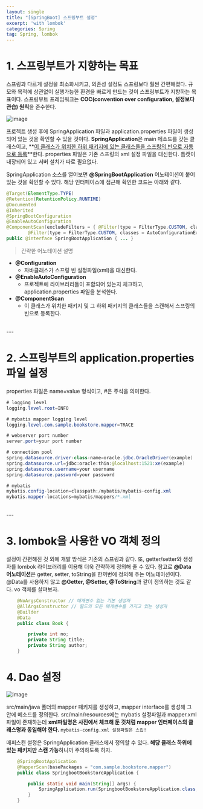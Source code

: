 ```yaml
---
layout: single
title: "[SpringBoot] 스프링부트 설정"
excerpt: 'with lombok'
categories: Spring
tag: Spring, lombok
---
```


# 1. 스프링부트가 지향하는 목표
스프링과 다르게 설정을 최소화시키고, 의존성 설정도 스프링보다 훨씬 간편해졌다. 규모와 목적에 상관없이 실행가능한 환경을 빠르게 만드는 것이 스프링부트가 지향하는 목표이다. 스프링부트 프레임워크는 **COC(convention over configuration, 설정보다 관습) 원칙**을 준수한다. 


![image](https://user-images.githubusercontent.com/87356533/149317193-7abe909b-6c81-429f-a998-0c8604d04286.png)


프로젝트 생성 후에 SpringApplication 파일과 application.properties 파일이 생성되어 있는 것을 확인할 수 있을 것이다. **SpringApplication**은 main 메소드를 갖는 클래스이고, **<u>이 클래스가 위치한 하위 패키지에 있는 클래스들을 스프링의 빈으로 자동으로 등록</u>**한다. properties 파일은 기존 스프링의 xml 설정 파일을 대신한다. 톰캣이 내장되어 있고 서버 설치가 따로 필요없다.


SpringApplication 소스를 열어보면 **@SpringBootApplication** 어노테이션이 붙어 있는 것을 확인할 수 있다. 해당 인터페이스에 접근해 확인한 코드는 아래와 같다.

```java
@Target(ElementType.TYPE)
@Retention(RetentionPolicy.RUNTIME)
@Documented
@Inherited
@SpringBootConfiguration
@EnableAutoConfiguration
@ComponentScan(excludeFilters = { @Filter(type = FilterType.CUSTOM, classes = TypeExcludeFilter.class),
		@Filter(type = FilterType.CUSTOM, classes = AutoConfigurationExcludeFilter.class) })
public @interface SpringBootApplication { ... }
```

> 간략한 어노테이션 설명 
- **@Configuration**
    - 자바클래스가 스프링 빈 설정파일(xml)을 대신한다.
- **@EnableAutoConfiguration**
    - 프로젝트에 라이브러리들이 포함되어 있는지 체크하고, application.properties 파일을 분석한다.
- **@ComponentScan**
    - 이 클래스가 위치한 패키지 및 그 하위 패키지의 클래스들을 스캔해서 스프링의 빈으로 등록한다.

<br>
---

# 2. 스프링부트의 application.properties 파일 설정
properties 파일은 name=value 형식이고, #은 주석을 의미한다.

```java
# logging level
logging.level.root=INFO

# mybatis mapper logging level
logging.level.com.sample.bookstore.mapper=TRACE

# webserver port number
server.port=your port number

# connection pool
spring.datasource.driver-class-name=oracle.jdbc.OracleDriver(example)
spring.datasource.url=jdbc:oracle:thin:@localhost:1521:xe(example)
spring.datasource.username=your username
spring.datasource.password=your password

# mybatis
mybatis.config-location=classpath:/mybatis/mybatis-config.xml
mybatis.mapper-locations=mybatis/mappers/*.xml
```

<br>
---

# 3. lombok을 사용한 VO 객체 정의
설정이 간편해진 것 외에 개발 방식은 기존의 스프링과 같다. 또, getter/setter와 생성자를 lombok 라이브러리를 이용해 더욱 간략하게 정의해 줄 수 있다. 참고로 **@Data 어노테이션**은 getter, setter, toString을 한꺼번에 정의해 주는 어노테이션이다. @Data를 사용하지 않고 **@Getter, @Setter, @ToString**과 같이 정의하는 것도 같다. vo 객체를 살펴보자.

```java
    @NoArgsConstructor // 매개변수 없는 기본 생성자
    @AllArgsConstructor // 필드의 모든 매개변수를 가지고 있는 생성자
    @Builder
    @Data
    public class Book {

        private int no;
        private String title;
        private String author;
    }
```

# 4. Dao 설정
![image](https://user-images.githubusercontent.com/87356533/149320563-73c62188-e6d7-4525-80da-99ef42e49156.png)

src/main/java 폴더의 mapper 패키지를 생성하고, mapper interface를 생성해 그 안에 메소드를 정의한다. src/main/resources에는 mybatis 설정파일과 mapper.xml 파일이 존재하는데 **xml파일명은 사진에서 체크해 둔 것처럼 mapper 인터페이스의 클래스명과 동일해야 한다.**
`mybatis-config.xml 설정파일은 스킵!`


매퍼스캔 설정은 SpringApplication 클래스에서 정의할 수 있다. **해당 클래스 하위에 있는 패키지만 스캔 가능**하니까 주의하도록 하자.

```java
    @SpringBootApplication
    @MapperScan(basePackages = "com.sample.bookstore.mapper")
    public class SpringbootBookstoreApplication {

        public static void main(String[] args) {
            SpringApplication.run(SpringbootBookstoreApplication.class, args);
        }
    }
```